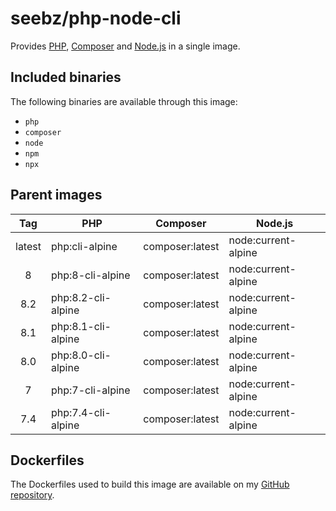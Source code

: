 
# seebz/php-node-cli

Provides [PHP][], [Composer][] and [Node.js][] in a single image.


## Included binaries

The following binaries are available through this image:

- `php`
- `composer`
- `node`
- `npm`
- `npx`


## Parent images

| Tag    | PHP                | Composer        | Node.js             |
|:------:|--------------------|-----------------|---------------------|
| latest | php:cli-alpine     | composer:latest | node:current-alpine |
| 8      | php:8-cli-alpine   | composer:latest | node:current-alpine |
| 8.2    | php:8.2-cli-alpine | composer:latest | node:current-alpine |
| 8.1    | php:8.1-cli-alpine | composer:latest | node:current-alpine |
| 8.0    | php:8.0-cli-alpine | composer:latest | node:current-alpine |
| 7      | php:7-cli-alpine   | composer:latest | node:current-alpine |
| 7.4    | php:7.4-cli-alpine | composer:latest | node:current-alpine |


## Dockerfiles

The Dockerfiles used to build this image are available on my [GitHub repository][GitHub].


[PHP]:      https://php.net/
[Composer]: https://getcomposer.org/
[Node.js]:  https://nodejs.org/
[GitHub]:   https://github.com/seebz/dockerfiles
